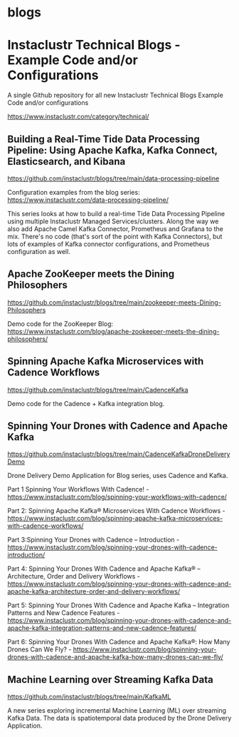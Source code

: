 # blogs
# Instaclustr Technical Blogs - Example Code and/or Configurations

A single Github repository for all new Instaclustr Technical Blogs Example Code and/or configurations

https://www.instaclustr.com/category/technical/

## Building a Real-Time Tide Data Processing Pipeline: Using Apache Kafka, Kafka Connect, Elasticsearch, and Kibana
https://github.com/instaclustr/blogs/tree/main/data-processing-pipeline

Configuration examples from the blog series: https://www.instaclustr.com/data-processing-pipeline/

This series looks at how to build a real-time Tide Data Processing Pipeline using multiple Instaclustr Managed Services/clusters.
Along the way we also add Apache Camel Kafka Connector, Prometheus and Grafana to the mix. There's no code (that's sort of the point with Kafka Connectors), but lots of examples of Kafka connector configurations, and Prometheus configuration as well.

## Apache ZooKeeper meets the Dining Philosophers
https://github.com/instaclustr/blogs/tree/main/zookeeper-meets-Dining-Philosophers

Demo code for the ZooKeeper Blog: https://www.instaclustr.com/blog/apache-zookeeper-meets-the-dining-philosophers/

## Spinning Apache Kafka Microservices with Cadence Workflows
https://github.com/instaclustr/blogs/tree/main/CadenceKafka

Demo code for the Cadence + Kafka integration blog.

## Spinning Your Drones with Cadence and Apache Kafka
https://github.com/instaclustr/blogs/tree/main/CadenceKafkaDroneDeliveryDemo

Drone Delivery Demo Application for Blog series, uses Cadence and Kafka.

Part 1 Spinning Your Workflows With Cadence! - https://www.instaclustr.com/blog/spinning-your-workflows-with-cadence/ 

Part 2: Spinning Apache Kafka® Microservices With Cadence Workflows - https://www.instaclustr.com/blog/spinning-apache-kafka-microservices-with-cadence-workflows/

Part 3:Spinning Your Drones with Cadence – Introduction - https://www.instaclustr.com/blog/spinning-your-drones-with-cadence-introduction/

Part 4: Spinning Your Drones With Cadence and Apache Kafka® – Architecture, Order and Delivery Workflows - https://www.instaclustr.com/blog/spinning-your-drones-with-cadence-and-apache-kafka-architecture-order-and-delivery-workflows/

Part 5: Spinning Your Drones With Cadence and Apache Kafka – Integration Patterns and New Cadence Features - https://www.instaclustr.com/blog/spinning-your-drones-with-cadence-and-apache-kafka-integration-patterns-and-new-cadence-features/

Part 6: Spinning Your Drones With Cadence and Apache Kafka®: How Many Drones Can We Fly? - https://www.instaclustr.com/blog/spinning-your-drones-with-cadence-and-apache-kafka-how-many-drones-can-we-fly/

## Machine Learning over Streaming Kafka Data
https://github.com/instaclustr/blogs/tree/main/KafkaML 

A new series exploring incremental Machine Learning (ML) over streaming Kafka Data. The data is spatiotemporal data produced by the Drone Delivery Application.
